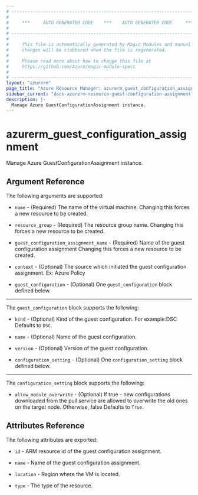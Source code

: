 ```yaml
---
# ----------------------------------------------------------------------------
#
#     ***     AUTO GENERATED CODE    ***    AUTO GENERATED CODE     ***
#
# ----------------------------------------------------------------------------
#
#     This file is automatically generated by Magic Modules and manual
#     changes will be clobbered when the file is regenerated.
#
#     Please read more about how to change this file at
#     https://github.com/Azure/magic-module-specs
#
# ----------------------------------------------------------------------------
layout: "azurerm"
page_title: "Azure Resource Manager: azurerm_guest_configuration_assignment"
sidebar_current: "docs-azurerm-resource-guest-configuration-assignment"
description: |-
  Manage Azure GuestConfigurationAssignment instance.
---
```


# azurerm_guest_configuration_assignment

Manage Azure GuestConfigurationAssignment instance.


## Argument Reference

The following arguments are supported:

* `name` - (Required) The name of the virtual machine. Changing this forces a new resource to be created.

* `resource_group` - (Required) The resource group name. Changing this forces a new resource to be created.

* `guest_configuration_assignment_name` - (Required) Name of the guest configuration assignment Changing this forces a new resource to be created.

* `context` - (Optional) The source which initiated the guest configuration assignment. Ex: Azure Policy

* `guest_configuration` - (Optional) One `guest_configuration` block defined below.

---

The `guest_configuration` block supports the following:

* `kind` - (Optional) Kind of the guest configuration. For example:DSC Defaults to `DSC`.

* `name` - (Optional) Name of the guest configuration.

* `version` - (Optional) Version of the guest configuration.

* `configuration_setting` - (Optional) One `configuration_setting` block defined below.


---

The `configuration_setting` block supports the following:

* `allow_module_overwrite` - (Optional) If true - new configurations downloaded from the pull service are allowed to overwrite the old ones on the target node. Otherwise, false Defaults to `True`.

## Attributes Reference

The following attributes are exported:

* `id` - ARM resource id of the guest configuration assignment.

* `name` - Name of the guest configuration assignment.

* `location` - Region where the VM is located.

* `type` - The type of the resource.
